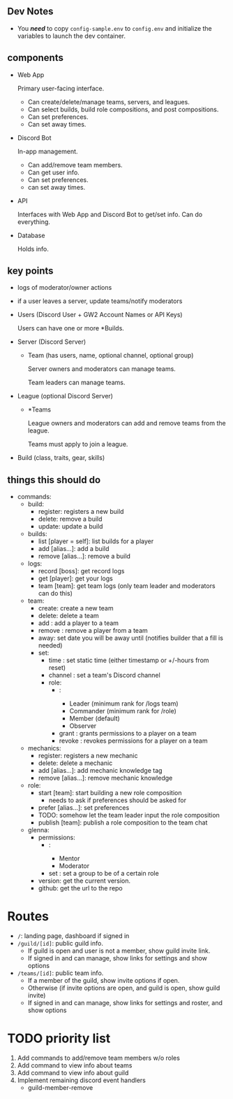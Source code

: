 ## Dev Notes
- You ***need*** to copy `config-sample.env` to `config.env` and initialize the variables to launch the dev container.

## components

- Web App

    Primary user-facing interface.
    - Can create/delete/manage teams, servers, and leagues.
    - Can select builds, build role compositions, and post compositions.
    - Can set preferences.
    - Can set away times.

- Discord Bot

    In-app management.

    - Can add/remove team members.
    - Can get user info.
    - Can set preferences.
    - can set away times.

- API

    Interfaces with Web App and Discord Bot to get/set info. Can do everything.

- Database

    Holds info.

## key points

- logs of moderator/owner actions
- if a user leaves a server, update teams/notify moderators
- Users (Discord User + GW2 Account Names or API Keys)

    Users can have one or more *Builds.
- Server (Discord Server)
    - Team (has users, name, optional channel, optional group)

        Server owners and moderators can manage teams.

        Team leaders can manage teams.
- League (optional Discord Server)
    - *Teams

        League owners and moderators can add and remove teams from the league.

        Teams must apply to join a league.
- Build (class, traits, gear, skills)

## things this should do

- commands:
    - build:
        - register: registers a new build
        - delete: remove a build
        - update: update a build
    - builds:
        - list [player = self]: list builds for a player
        - add [alias...]: add a build
        - remove [alias...]: remove a build
    - logs:
        - record [boss]: get record logs
        - get [player]: get your logs
        - team [team]: get team logs (only team leader and moderators can do this)
    - team:
        - create: create a new team
        - delete: delete a team
        - add <team> <player>: add a player to a team
        - remove <team> <player>: remove a player from a team
        - away: set date you will be away until (notifies builder that a fill is needed)
        - set:
            - time <time>: set static time (either timestamp or +/-hours from reset)
            - channel <channel>: set a team's Discord channel
            - role:
                - <role>:
                    - Leader (minimum rank for /logs team)
                    - Commander (minimum rank for /role)
                    - Member (default)
                    - Observer
                - grant <player> <role>: grants permissions to a player on a team
                - revoke <player> <role>: revokes permissions for a player on a team
    - mechanics:
        - register: registers a new mechanic
        - delete: delete a mechanic
        - add [alias...]: add mechanic knowledge tag
        - remove [alias...]: remove mechanic knowledge
    - role:
        - start [team]: start building a new role composition
            - needs to ask if preferences should be asked for
        - prefer [alias...]: set preferences
        - TODO: somehow let the team leader input the role composition
        - publish [team]: publish a role composition to the team chat
    - glenna:
        - permissions:
            - <role>:
                - Mentor
                - Moderator
            - set <role> <group>: set a group to be of a certain role
        - version: get the current version.
        - github: get the url to the repo

# Routes

- `/`: landing page, dashboard if signed in
- `/guild/[id]`: public guild info.
    - If guild is open and user is not a member, show guild invite link.
    - If signed in and can manage, show links for settings and show options
- `/teams/[id]`: public team info.
    - If a member of the guild, show invite options if open.
    - Otherwise (if invite options are open, and guild is open, show guild invite)
    - If signed in and can manage, show links for settings and roster, and show options

# TODO priority list

1. Add commands to add/remove team members w/o roles
2. Add command to view info about teams
3. Add command to view info about guild
4. Implement remaining discord event handlers
    - guild-member-remove
